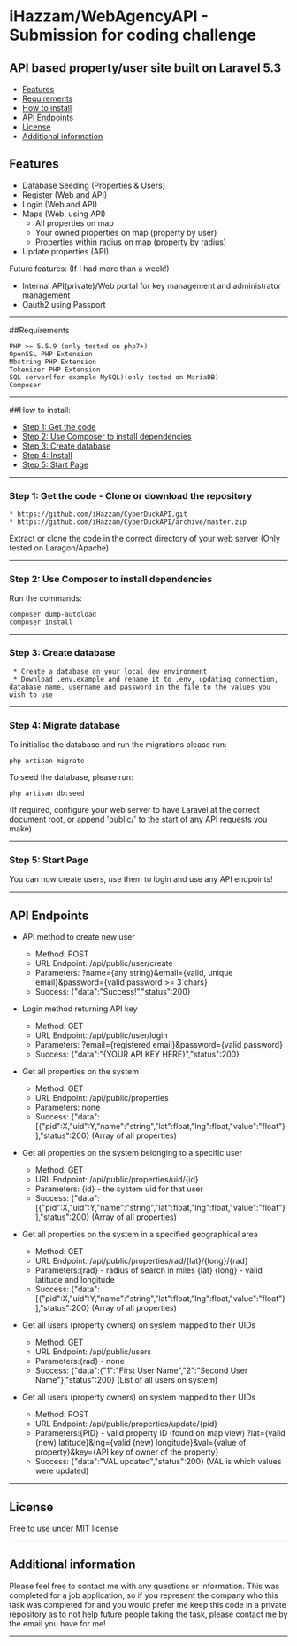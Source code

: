 # iHazzam/WebAgencyAPI - Submission for coding challenge

## API based property/user site built on Laravel 5.3
* [Features](#feature1)
* [Requirements](#feature2)
* [How to install](#feature3)
* [API Endpoints](#feature4)
* [License](#feature5)
* [Additional information](#feature6)

<a name="feature1"></a>
## Features
* Database Seeding (Properties & Users)
* Register (Web and API)
* Login (Web and API)
* Maps (Web, using API)
  * All properties on map
  * Your owned properties on map (property by user)
  * Properties within radius on map (property by radius)
* Update properties (API)

Future features: (If I had more than a week!)

 * Internal API(private)/Web portal for key management and administrator management
 * Oauth2 using Passport
-----
<a name="feature2"></a>
##Requirements

	PHP >= 5.5.9 (only tested on php7+)
	OpenSSL PHP Extension
	Mbstring PHP Extension
	Tokenizer PHP Extension
	SQL server(for example MySQL)(only tested on MariaDB)
	Composer

-----
<a name="feature3"></a>
##How to install:
* [Step 1: Get the code](#step1)
* [Step 2: Use Composer to install dependencies](#step2)
* [Step 3: Create database](#step3)
* [Step 4: Install](#step4)
* [Step 5: Start Page](#step5)

-----
<a name="step1"></a>
### Step 1: Get the code - Clone or download the repository

    * https://github.com/iHazzam/CyberDuckAPI.git
    * https://github.com/iHazzam/CyberDuckAPI/archive/master.zip

Extract or clone the code in the correct directory of your web server (Only tested on Laragon/Apache)

-----
<a name="step2"></a>
### Step 2: Use Composer to install dependencies
Run the commands: 

    composer dump-autoload
    composer install 

-----
<a name="step3"></a>
### Step 3: Create database

	 * Create a database on your local dev environment
	 * Download .env.example and rename it to .env, updating connection, database name, username and password in the file to the values you wish to use
-----
<a name="step4"></a>
### Step 4: Migrate database

To initialise the database and run the migrations please run: 

    php artisan migrate

To seed the database, please run: 

    php artisan db:seed

(If required, configure your web server to have Laravel at the correct document root, or append 'public/' to the start of any API requests you make)

-----
<a name="step5"></a>
### Step 5: Start Page
You can now create users, use them to login and use any API endpoints!


-----
<a name="feature4"></a>
## API Endpoints

* API method to create new user
  * Method: POST
  * URL Endpoint: /api/public/user/create
  * Parameters: ?name={any string}&email={valid, unique email}&password={valid password >= 3 chars}
  * Success: {"data":"Success!","status":200} 
  
* Login method returning API key
  * Method: GET
  * URL Endpoint: /api/public/user/login
  * Parameters: ?email={registered email}&password={valid password}
  * Success: {"data":"{YOUR API KEY HERE}","status":200}
  
* Get all properties on the system
  * Method: GET
  * URL Endpoint: /api/public/properties
  * Parameters: none
  * Success: {"data":[{"pid":X,"uid":Y,"name":"string","lat":float,"lng":float,"value":"float"}],"status":200} (Array of all properties)
  
* Get all properties on the system belonging to a specific user
  * Method: GET
  * URL Endpoint: /api/public/properties/uid/{id}
  * Parameters: {id} - the system uid for that user
  * Success: {"data":[{"pid":X,"uid":Y,"name":"string","lat":float,"lng":float,"value":"float"}],"status":200} (Array of all properties)
  
* Get all properties on the system in a specified geographical area
  * Method: GET
  * URL Endpoint: /api/public/properties/rad/{lat}/{long}/{rad}
  * Parameters:{rad} - radius of search in miles {lat} {long} - valid latitude and longitude
  * Success: {"data":[{"pid":X,"uid":Y,"name":"string","lat":float,"lng":float,"value":"float"}],"status":200} (Array of all properties)
  
* Get all users (property owners) on system mapped to their UIDs
  * Method: GET
  * URL Endpoint: /api/public/users
  * Parameters:{rad} - none
  * Success: {"data":{"1":"First User Name","2":"Second User Name"},"status":200} (List of all users on system)
  
* Get all users (property owners) on system mapped to their UIDs
  * Method: POST
  * URL Endpoint: /api/public/properties/update/{pid}
  * Parameters:{PID} - valid property ID (found on map view)
               ?lat={valid (new) latitude}&lng={valid (new) longitude}&val={value of property}&key={API key of owner of the property}
  * Success: {"data":"VAL updated","status":200} (VAL is which values were updated)
  
-----
<a name="feature5"></a>
## License

Free to use under MIT license

----


<a name="feature6"></a>
## Additional information

Please feel free to contact me with any questions or information. This was completed for a job application, so if you represent the company who this task was completed for and you would prefer me keep this code in a private repository as to not help future people taking the task, please contact me by the email you have for me!

----
